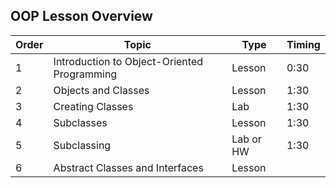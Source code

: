 ## OOP Lesson Overview


| Order | Topic | Type | Timing |
| -- | ------ | --- | -- |
| 1 | Introduction to Object-Oriented Programming | Lesson | 0:30 |
| 2 | Objects and Classes | Lesson | 1:30 |
| 3 | Creating Classes | Lab | 1:30 |
| 4 | Subclasses | Lesson | 1:30 |
| 5 | Subclassing | Lab or HW | 1:30 |
| 6 | Abstract Classes and Interfaces | Lesson |  |
